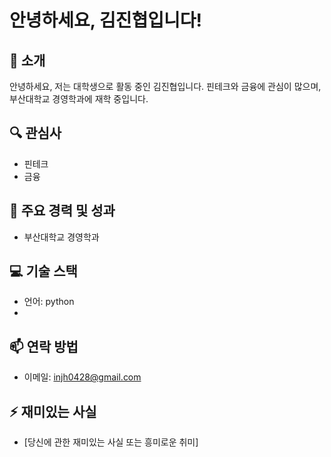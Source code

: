 # 안녕하세요, 김진협입니다!

## 👋 소개
안녕하세요, 저는 대학생으로 활동 중인 김진협입니다. 핀테크와 금융에 관심이 많으며, 부산대학교 경영학과에 재학 중입니다.

## 🔍 관심사
- 핀테크
- 금융

## 🌟 주요 경력 및 성과
- 부산대학교 경영학과

## 💻 기술 스택
- 언어: python
- 
## 📫 연락 방법
- 이메일: injh0428@gmail.com

## ⚡ 재미있는 사실
- [당신에 관한 재미있는 사실 또는 흥미로운 취미]
